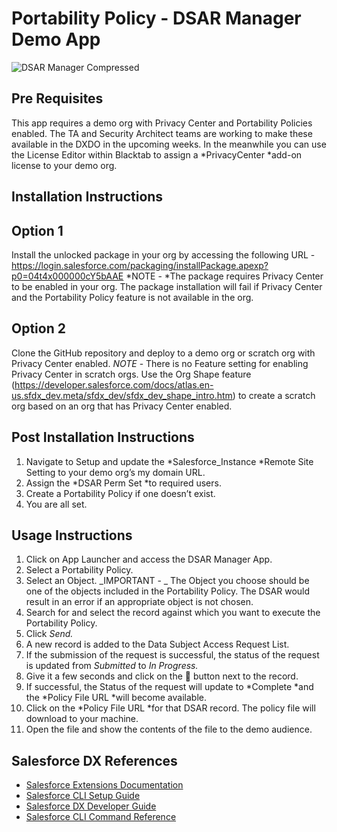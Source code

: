 # Portability Policy - DSAR Manager Demo App

![DSAR Manager Compressed](https://user-images.githubusercontent.com/7586106/100683126-8baed300-332c-11eb-8dc7-e5b5d13d8485.gif)

## Pre Requisites

This app requires a demo org with Privacy Center and Portability Policies enabled. The TA and Security Architect teams are working to make these available in the DXDO in the upcoming weeks. In the meanwhile you can use the License Editor within Blacktab to assign a *PrivacyCenter *add-on license to your demo org.

## Installation Instructions

## Option 1
Install the unlocked package in your org by accessing the following URL -
https://login.salesforce.com/packaging/installPackage.apexp?p0=04t4x000000cY5bAAE
*NOTE - *The package requires Privacy Center to be enabled in your org. The package installation will fail if Privacy Center and the Portability Policy feature is not available in the org.

## Option 2
Clone the GitHub repository and deploy to a demo org or scratch org with Privacy Center enabled.
_NOTE_ - There is no Feature setting for enabling Privacy Center in scratch orgs. Use the Org Shape feature (https://developer.salesforce.com/docs/atlas.en-us.sfdx_dev.meta/sfdx_dev/sfdx_dev_shape_intro.htm) to create a scratch org based on an org that has Privacy Center enabled.

## Post Installation Instructions

1. Navigate to Setup and update the *Salesforce_Instance *Remote Site Setting to your demo org’s my domain URL.
2. Assign the *DSAR Perm Set *to required users.
3. Create a Portability Policy if one doesn’t exist.
4. You are all set.

## Usage Instructions

1. Click on App Launcher and access the DSAR Manager App.
2. Select a Portability Policy.
3. Select an Object. _IMPORTANT - _ The Object you choose should be one of the objects included in the Portability Policy. The DSAR would result in an error if an appropriate object is not chosen.
4. Search for and select the record against which you want to execute the Portability Policy.
5. Click _Send._
6. A new record is added to the Data Subject Access Request List.
7. If the submission of the request is successful, the status of the request is updated from _Submitted_ to _In Progress._
8. Give it a few seconds and click on the 🔁 button next to the record.
9. If successful, the Status of the request will update to *Complete *and the *Policy File URL *will become available.
10. Click on the *Policy File URL *for that DSAR record. The policy file will download to your machine.
11. Open the file and show the contents of the file to the demo audience.

## Salesforce DX References

- [Salesforce Extensions Documentation](https://developer.salesforce.com/tools/vscode/)
- [Salesforce CLI Setup Guide](https://developer.salesforce.com/docs/atlas.en-us.sfdx_setup.meta/sfdx_setup/sfdx_setup_intro.htm)
- [Salesforce DX Developer Guide](https://developer.salesforce.com/docs/atlas.en-us.sfdx_dev.meta/sfdx_dev/sfdx_dev_intro.htm)
- [Salesforce CLI Command Reference](https://developer.salesforce.com/docs/atlas.en-us.sfdx_cli_reference.meta/sfdx_cli_reference/cli_reference.htm)
